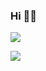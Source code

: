 ### Hi 👋🏽

![](https://github-readme-stats.vercel.app/api?username=bamdadsabbagh&count_private=true&show_icons=true&bg_color=45,bef5f2,e1d2e9)

![](https://github-readme-stats.vercel.app/api/top-langs/?username=bamdadsabbagh&layout=compact&bg_color=45,bef5f2,e1d2e9)

